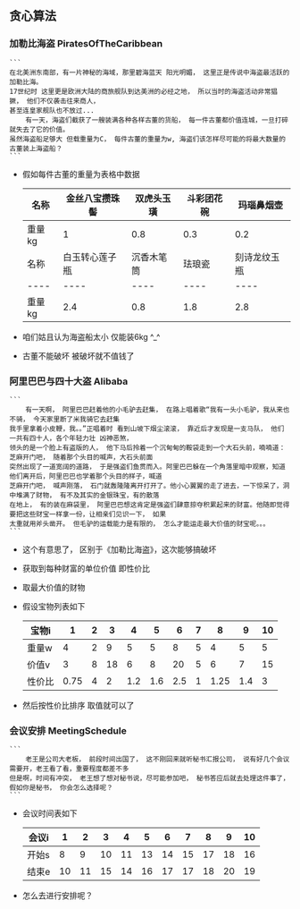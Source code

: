 ## 贪心算法
### 加勒比海盗 PiratesOfTheCaribbean 
    ```
    在北美洲东南部，有一片神秘的海域，那里碧海蓝天 阳光明媚， 这里正是传说中海盗最活跃的加勒比海。
    17世纪时 这里更是欧洲大陆的商旅舰队到达美洲的必经之地， 所以当时的海盗活动非常猖獗， 他们不仅袭击往来商人，
    甚至连皇家舰队也不放过...
        有一天，海盗们截获了一艘装满各种各样古董的货船， 每一件古董都价值连城，一旦打碎就失去了它的价值。
    虽然海盗船足够大 但载重量为C， 每件古董的重量为w, 海盗们该怎样尽可能的将最大数量的古董装上海盗船？
    ```
* 假如每件古董的重量为表格中数据 

    | 名称   | 金丝八宝攒珠髻| 双虎头玉璜    | 斗彩团花碗  | 玛瑙鼻烟壶| 
    | ----  | --------    | -----        | ----       |----       |
    | 重量kg | 1           | 0.8         |   0.3      | 0.2     |
    | 名称   | 白玉转心莲子瓶 | 沉香木笔筒   | 珐琅瓷       | 刻诗龙纹玉瓶| 
    |----    |----         |----         |----        |----       |
    | 重量kg | 2.4          | 0.8         |   1.8      |  2.8     |
* 咱们姑且认为海盗船太小 仅能装6kg  ^_^
* 古董不能破坏 被破坏就不值钱了

### 阿里巴巴与四十大盗 Alibaba
    ```
        有一天啊， 阿里巴巴赶着他的小毛驴去赶集， 在路上唱着歌“我有一头小毛驴，我从来也不骑， 今天家里断了米我骑它去赶集
    我手里拿着小皮鞭，我。。”正唱着时 看到山坡下烟尘滚滚， 靠近后才发现是一支马队， 他们一共有四十人，各个年轻力壮 凶神恶煞，
    领头的是一个脸上有盗版的人， 他下马后拎着一个沉甸甸的鞍袋走到一个大石头前，喃喃道：芝麻开门吧， 随着那个头目的喊声，大石头前面
    突然出现了一道宽阔的道路， 于是强盗们鱼贯而入。阿里巴巴躲在一个角落里暗中观察，知道他们离开后，阿里巴巴也学着那个头目的样子，喊道
    芝麻开门吧， 喊声刚落， 石门就轰隆隆离开打开了。他小心翼翼的走了进去，一下惊呆了，洞中堆满了财物， 有不及其实的金银珠宝，有的散落
    在地上， 有的装在麻袋里， 阿里巴巴想这肯定是强盗们肆意掠夺积累起来的财富。他随即觉得要把这些财宝一样拿一份，让相亲们见识一下， 如果
    太重就用斧头凿开。 但毛驴的运载能力是有限的， 怎么才能运走最大价值的财宝呢。。。
    ```
* 这个有意思了， 区别于《加勒比海盗》，这次能够搞破坏
* 获取到每种财富的单位价值 即性价比
* 取最大价值的财物
* 假设宝物列表如下

    | 宝物i  | 1  | 2  | 3  | 4  | 5  | 6  | 7  | 8  | 9  | 10 | 
    | ----  | ---| ---| ---|--- |--- |--- |--- |--- |--- |--- |
    | 重量w | 4  | 2  | 9  | 5  | 5  | 8  | 5  | 4  | 5  | 5  |
    | 价值v | 3  | 8  | 18 | 6  | 8  | 20 | 5  | 6  | 7  | 15  |
    | 性价比| 0.75| 4 | 2  | 1.2| 1.6| 2.5| 1  |1.25| 1.4| 3  |
    
* 然后按性价比排序 取值就可以了

### 会议安排 MeetingSchedule
    ```
        老王是公司大老板， 前段时间出国了， 这不刚回来就听秘书汇报公司， 说有好几个会议需要开，老王看了看，重要程度都差不多
    但是啊，时间有冲突， 老王想了想对秘书说，尽可能参加吧， 秘书答应后就去处理这件事了， 假如你是秘书， 你会怎么选择呢？
    ```
* 会议时间表如下

    | 会议i  | 1  | 2  | 3  | 4  | 5  | 6  | 7  | 8  | 9  | 10 | 
    | ----  | ---| ---| ---|--- |--- |--- |--- |--- |--- |--- |
    | 开始s | 8  | 9  | 10 | 11 | 13 | 14 | 15 | 17 | 18 | 16 |
    | 结束e | 10 | 11 | 15 | 14 | 16 | 17 | 17 | 18 | 20 | 19  |
    
* 怎么去进行安排呢？ 